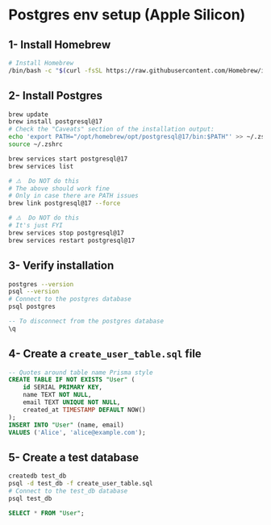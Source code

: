 # Postgres env setup (Apple Silicon)

## 1- Install Homebrew

```bash
# Install Homebrew
/bin/bash -c "$(curl -fsSL https://raw.githubusercontent.com/Homebrew/install/HEAD/install.sh)"
```

## 2- Install Postgres

```bash
brew update
brew install postgresql@17
# Check the "Caveats" section of the installation output:
echo 'export PATH="/opt/homebrew/opt/postgresql@17/bin:$PATH"' >> ~/.zshrc
source ~/.zshrc
```

```bash
brew services start postgresql@17
brew services list
```

```bash
# ⚠️  Do NOT do this
# The above should work fine
# Only in case there are PATH issues
brew link postgresql@17 --force
```

```bash
# ⚠️  Do NOT do this
# It's just FYI
brew services stop postgresql@17
brew services restart postgresql@17
```

## 3- Verify installation

```bash
postgres --version
psql --version
# Connect to the postgres database
psql postgres
```

```sql
-- To disconnect from the postgres database
\q
```

## 4- Create a `create_user_table.sql` file

```sql
-- Quotes around table name Prisma style
CREATE TABLE IF NOT EXISTS "User" (
    id SERIAL PRIMARY KEY,
    name TEXT NOT NULL,
    email TEXT UNIQUE NOT NULL,
    created_at TIMESTAMP DEFAULT NOW()
);
INSERT INTO "User" (name, email)
VALUES ('Alice', 'alice@example.com');
```

## 5- Create a test database

```bash
createdb test_db
psql -d test_db -f create_user_table.sql
# Connect to the test_db database
psql test_db
```

```sql
SELECT * FROM "User";
```
